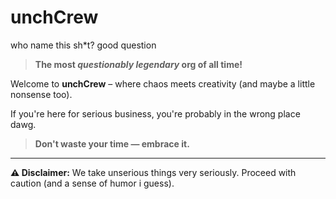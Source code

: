 # unchCrew 

who name this sh*t? good question

> **The most *questionably legendary* org of all time!**

Welcome to **unchCrew** – where chaos meets creativity (and maybe a little nonsense too).

If you're here for serious business, you're probably in the wrong place dawg.

> **Don't waste your time — embrace it.**

---

**⚠️ Disclaimer:** We take unserious things very seriously. Proceed with caution (and a sense of humor i guess).
